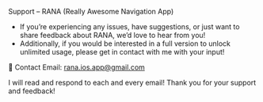 Support – RANA (Really Awesome Navigation App)

* If you’re experiencing any issues, have suggestions, or just want to share feedback about RANA, we’d love to hear from you!
* Additionally, if you would be interested in a full version to unlock unlimited usage, please get in contact with me with your input!

📧 Contact Email: rana.ios.app@gmail.com

I will read and respond to each and every email! Thank you for your support and feedback!
